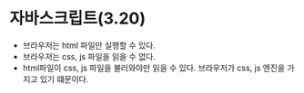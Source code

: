 # 자바스크립트(3.20)

- 브라우저는 html 파일만 실행할 수 있다.
- 브라우저는 css, js 파일을 읽을 수 없다.
- html파일이 css, js 파일을 불러와야만 읽을 수 있다. 브라우저가 css, js 엔진을 가지고 있기 떄문이다.
